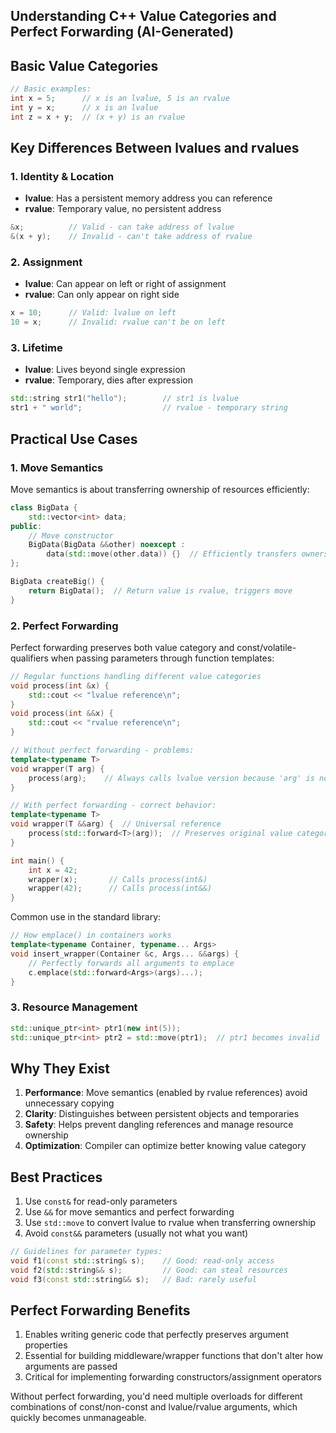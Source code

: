 ## Understanding C++ Value Categories and Perfect Forwarding (AI-Generated)

## Basic Value Categories

```cpp
// Basic examples:
int x = 5;      // x is an lvalue, 5 is an rvalue
int y = x;      // x is an lvalue
int z = x + y;  // (x + y) is an rvalue
```

## Key Differences Between lvalues and rvalues

### 1. Identity & Location
- **lvalue**: Has a persistent memory address you can reference
- **rvalue**: Temporary value, no persistent address
```cpp
&x;          // Valid - can take address of lvalue
&(x + y);    // Invalid - can't take address of rvalue
```

### 2. Assignment
- **lvalue**: Can appear on left or right of assignment
- **rvalue**: Can only appear on right side
```cpp
x = 10;      // Valid: lvalue on left
10 = x;      // Invalid: rvalue can't be on left
```

### 3. Lifetime
- **lvalue**: Lives beyond single expression
- **rvalue**: Temporary, dies after expression
```cpp
std::string str1("hello");        // str1 is lvalue
str1 + " world";                  // rvalue - temporary string
```

## Practical Use Cases

### 1. Move Semantics
Move semantics is about transferring ownership of resources efficiently:

```cpp
class BigData {
    std::vector<int> data;
public:
    // Move constructor
    BigData(BigData &&other) noexcept :
        data(std::move(other.data)) {}  // Efficiently transfers ownership
};

BigData createBig() {
    return BigData();  // Return value is rvalue, triggers move
}
```

### 2. Perfect Forwarding
Perfect forwarding preserves both value category and const/volatile-qualifiers when passing parameters through function templates:

```cpp
// Regular functions handling different value categories
void process(int &x) {
    std::cout << "lvalue reference\n";
}
void process(int &&x) {
    std::cout << "rvalue reference\n";
}

// Without perfect forwarding - problems:
template<typename T>
void wrapper(T arg) {
    process(arg);    // Always calls lvalue version because 'arg' is now an lvalue!
}

// With perfect forwarding - correct behavior:
template<typename T>
void wrapper(T &&arg) {  // Universal reference
    process(std::forward<T>(arg));  // Preserves original value category
}

int main() {
    int x = 42;
    wrapper(x);       // Calls process(int&)
    wrapper(42);      // Calls process(int&&)
}
```

Common use in the standard library:
```cpp
// How emplace() in containers works
template<typename Container, typename... Args>
void insert_wrapper(Container &c, Args... &&args) {
    // Perfectly forwards all arguments to emplace
    c.emplace(std::forward<Args>(args)...);
}
```

### 3. Resource Management
```cpp
std::unique_ptr<int> ptr1(new int(5));
std::unique_ptr<int> ptr2 = std::move(ptr1);  // ptr1 becomes invalid
```

## Why They Exist

1. **Performance**: Move semantics (enabled by rvalue references) avoid unnecessary copying
2. **Clarity**: Distinguishes between persistent objects and temporaries
3. **Safety**: Helps prevent dangling references and manage resource ownership
4. **Optimization**: Compiler can optimize better knowing value category

## Best Practices

1. Use `const&` for read-only parameters
2. Use `&&` for move semantics and perfect forwarding
3. Use `std::move` to convert lvalue to rvalue when transferring ownership
4. Avoid `const&&` parameters (usually not what you want)

```cpp
// Guidelines for parameter types:
void f1(const std::string& s);    // Good: read-only access
void f2(std::string&& s);         // Good: can steal resources
void f3(const std::string&& s);   // Bad: rarely useful
```

## Perfect Forwarding Benefits

1. Enables writing generic code that perfectly preserves argument properties
2. Essential for building middleware/wrapper functions that don't alter how arguments are passed
3. Critical for implementing forwarding constructors/assignment operators

Without perfect forwarding, you'd need multiple overloads for different combinations of const/non-const and lvalue/rvalue arguments, which quickly becomes unmanageable.
